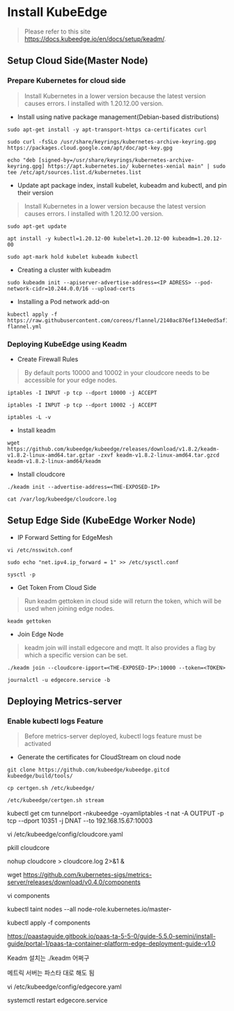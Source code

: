 # Install KubeEdge
> Please refer to this site https://docs.kubeedge.io/en/docs/setup/keadm/.
## Setup Cloud Side(Master Node)
### Prepare Kubernetes for cloud side
> Install Kubernetes in a lower version because the latest version causes errors.
> I installed with 1.20.12.00 version.

* Install using native package management(Debian-based distributions)
```
sudo apt-get install -y apt-transport-https ca-certificates curl 

sudo curl -fsSLo /usr/share/keyrings/kubernetes-archive-keyring.gpg https://packages.cloud.google.com/apt/doc/apt-key.gpg 

echo "deb [signed-by=/usr/share/keyrings/kubernetes-archive-keyring.gpg] https://apt.kubernetes.io/ kubernetes-xenial main" | sudo tee /etc/apt/sources.list.d/kubernetes.list 
```
* Update apt package index, install kubelet, kubeadm and kubectl, and pin their version
> Install Kubernetes in a lower version because the latest version causes errors.
> I installed with 1.20.12.00 version.
```
sudo apt-get update

apt install -y kubectl=1.20.12-00 kubelet=1.20.12-00 kubeadm=1.20.12-00 

sudo apt-mark hold kubelet kubeadm kubectl 
```
* Creating a cluster with kubeadm
```
sudo kubeadm init --apiserver-advertise-address=<IP ADRESS> --pod-network-cidr=10.244.0.0/16 --upload-certs 
```
* Installing a Pod network add-on
```
kubectl apply -f https://raw.githubusercontent.com/coreos/flannel/2140ac876ef134e0ed5af15c65e414cf26827915/Documentation/kube-flannel.yml 
```

### Deploying KubeEdge using Keadm
* Create Firewall Rules
> By default ports 10000 and 10002 in your cloudcore needs to be accessible for your edge nodes.
```
iptables -I INPUT -p tcp --dport 10000 -j ACCEPT

iptables -I INPUT -p tcp --dport 10002 -j ACCEPT

iptables -L -v 
```

* Install keadm
```
wget https://github.com/kubeedge/kubeedge/releases/download/v1.8.2/keadm-v1.8.2-linux-amd64.tar.gztar -zxvf keadm-v1.8.2-linux-amd64.tar.gzcd keadm-v1.8.2-linux-amd64/keadm 
```

* Install cloudcore
```
./keadm init --advertise-address=<THE-EXPOSED-IP>

cat /var/log/kubeedge/cloudcore.log 
```


## Setup Edge Side (KubeEdge Worker Node)
* IP Forward Setting for EdgeMesh
```
vi /etc/nsswitch.conf 

sudo echo "net.ipv4.ip_forward = 1" >> /etc/sysctl.conf 

sysctl -p 
```

* Get Token From Cloud Side
> Run keadm gettoken in cloud side will return the token, which will be used when joining edge nodes.

```
keadm gettoken
```

* Join Edge Node
> keadm join will install edgecore and mqtt. It also provides a flag by which a specific version can be set.
```
./keadm join --cloudcore-ipport=<THE-EXPOSED-IP>:10000 --token=<TOKEN> 

journalctl -u edgecore.service -b 
```


## Deploying Metrics-server
### Enable kubectl logs Feature
> Before metrics-server deployed, kubectl logs feature must be activated

* Generate the certificates for CloudStream on cloud node
```
git clone https://github.com/kubeedge/kubeedge.gitcd kubeedge/build/tools/ 

cp certgen.sh /etc/kubeedge/ 

/etc/kubeedge/certgen.sh stream 
```



kubectl get cm tunnelport -nkubeedge -oyamliptables -t nat -A OUTPUT -p tcp --dport 10351 -j DNAT --to 192.168.15.67:10003 

vi /etc/kubeedge/config/cloudcore.yaml 

pkill cloudcore 

nohup cloudcore > cloudcore.log 2>&1 & 

 

wget https://github.com/kubernetes-sigs/metrics-server/releases/download/v0.4.0/components 

vi components 

kubectl taint nodes --all node-role.kubernetes.io/master- 

kubectl apply -f components 

 
 
 

https://paastaguide.gitbook.io/paas-ta-5-5-0/guide-5.5.0-semini/install-guide/portal-1/paas-ta-container-platform-edge-deployment-guide-v1.0 

 

Keadm 설치는 ./keadm 어쩌구 

메트릭 서버는 파스타 대로 해도 됨 


 

 

 

 

vi /etc/kubeedge/config/edgecore.yaml 

systemctl restart edgecore.service 

 

 

 
